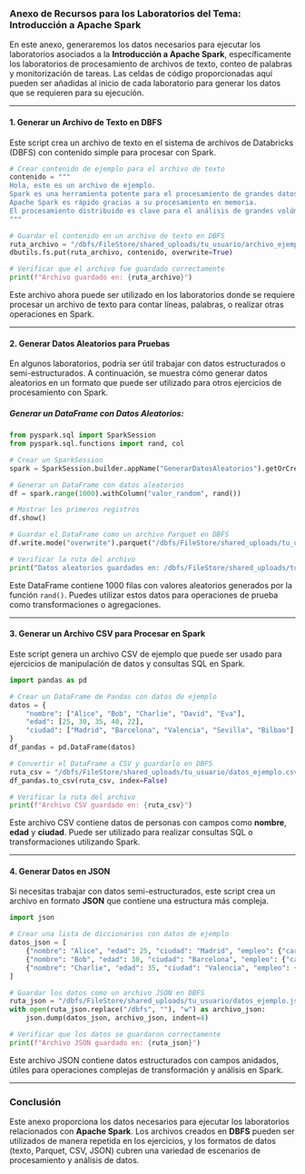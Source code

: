 ### Anexo de Recursos para los Laboratorios del Tema: Introducción a Apache Spark

En este anexo, generaremos los datos necesarios para ejecutar los laboratorios asociados a la **Introducción a Apache Spark**, específicamente los laboratorios de procesamiento de archivos de texto, conteo de palabras y monitorización de tareas. Las celdas de código proporcionadas aquí pueden ser añadidas al inicio de cada laboratorio para generar los datos que se requieren para su ejecución.

---

#### 1. **Generar un Archivo de Texto en DBFS**

Este script crea un archivo de texto en el sistema de archivos de Databricks (DBFS) con contenido simple para procesar con Spark.

```python
# Crear contenido de ejemplo para el archivo de texto
contenido = """
Hola, este es un archivo de ejemplo.
Spark es una herramienta potente para el procesamiento de grandes datos.
Apache Spark es rápido gracias a su procesamiento en memoria.
El procesamiento distribuido es clave para el análisis de grandes volúmenes de datos.
"""

# Guardar el contenido en un archivo de texto en DBFS
ruta_archivo = "/dbfs/FileStore/shared_uploads/tu_usuario/archivo_ejemplo.txt"
dbutils.fs.put(ruta_archivo, contenido, overwrite=True)

# Verificar que el archivo fue guardado correctamente
print(f"Archivo guardado en: {ruta_archivo}")
```

Este archivo ahora puede ser utilizado en los laboratorios donde se requiere procesar un archivo de texto para contar líneas, palabras, o realizar otras operaciones en Spark.

---

#### 2. **Generar Datos Aleatorios para Pruebas**

En algunos laboratorios, podría ser útil trabajar con datos estructurados o semi-estructurados. A continuación, se muestra cómo generar datos aleatorios en un formato que puede ser utilizado para otros ejercicios de procesamiento con Spark.

##### Generar un DataFrame con Datos Aleatorios:

```python
from pyspark.sql import SparkSession
from pyspark.sql.functions import rand, col

# Crear un SparkSession
spark = SparkSession.builder.appName("GenerarDatosAleatorios").getOrCreate()

# Generar un DataFrame con datos aleatorios
df = spark.range(1000).withColumn("valor_random", rand())

# Mostrar los primeros registros
df.show()

# Guardar el DataFrame como un archivo Parquet en DBFS
df.write.mode("overwrite").parquet("/dbfs/FileStore/shared_uploads/tu_usuario/datos_aleatorios.parquet")

# Verificar la ruta del archivo
print("Datos aleatorios guardados en: /dbfs/FileStore/shared_uploads/tu_usuario/datos_aleatorios.parquet")
```

Este DataFrame contiene 1000 filas con valores aleatorios generados por la función `rand()`. Puedes utilizar estos datos para operaciones de prueba como transformaciones o agregaciones.

---

#### 3. **Generar un Archivo CSV para Procesar en Spark**

Este script genera un archivo CSV de ejemplo que puede ser usado para ejercicios de manipulación de datos y consultas SQL en Spark.

```python
import pandas as pd

# Crear un DataFrame de Pandas con datos de ejemplo
datos = {
    "nombre": ["Alice", "Bob", "Charlie", "David", "Eva"],
    "edad": [25, 30, 35, 40, 22],
    "ciudad": ["Madrid", "Barcelona", "Valencia", "Sevilla", "Bilbao"]
}
df_pandas = pd.DataFrame(datos)

# Convertir el DataFrame a CSV y guardarlo en DBFS
ruta_csv = "/dbfs/FileStore/shared_uploads/tu_usuario/datos_ejemplo.csv"
df_pandas.to_csv(ruta_csv, index=False)

# Verificar la ruta del archivo
print(f"Archivo CSV guardado en: {ruta_csv}")
```

Este archivo CSV contiene datos de personas con campos como **nombre**, **edad** y **ciudad**. Puede ser utilizado para realizar consultas SQL o transformaciones utilizando Spark.

---

#### 4. **Generar Datos en JSON**

Si necesitas trabajar con datos semi-estructurados, este script crea un archivo en formato **JSON** que contiene una estructura más compleja.

```python
import json

# Crear una lista de diccionarios con datos de ejemplo
datos_json = [
    {"nombre": "Alice", "edad": 25, "ciudad": "Madrid", "empleo": {"cargo": "Ingeniera", "años_experiencia": 3}},
    {"nombre": "Bob", "edad": 30, "ciudad": "Barcelona", "empleo": {"cargo": "Analista", "años_experiencia": 5}},
    {"nombre": "Charlie", "edad": 35, "ciudad": "Valencia", "empleo": {"cargo": "Gerente", "años_experiencia": 10}},
]

# Guardar los datos como un archivo JSON en DBFS
ruta_json = "/dbfs/FileStore/shared_uploads/tu_usuario/datos_ejemplo.json"
with open(ruta_json.replace("/dbfs", ""), "w") as archivo_json:
    json.dump(datos_json, archivo_json, indent=4)

# Verificar que los datos se guardaron correctamente
print(f"Archivo JSON guardado en: {ruta_json}")
```

Este archivo JSON contiene datos estructurados con campos anidados, útiles para operaciones complejas de transformación y análisis en Spark.

---

### Conclusión

Este anexo proporciona los datos necesarios para ejecutar los laboratorios relacionados con **Apache Spark**. Los archivos creados en **DBFS** pueden ser utilizados de manera repetida en los ejercicios, y los formatos de datos (texto, Parquet, CSV, JSON) cubren una variedad de escenarios de procesamiento y análisis de datos.